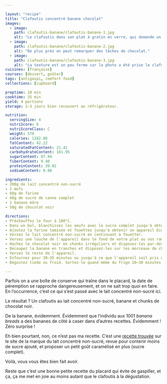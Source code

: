 ```yaml
---

layout: "recipe"
title: "Clafoutis concentré banane chocolat"
images:
  - image:
    path: clafoutis-banane/clafoutis-banane-1.jpg
    alt: "Le clafoutis dans son plat à gratin en verre, qui demande un temps monstrueux à la cuisson. Vraiment, prenez autre chose. On peut voir les tranches de banane disposées sur le dessus du clafoutis, bien caramélisé et craquelé."
  - image:
    path: clafoutis-banane/clafoutis-banane-2.jpg
    alt: "De plus près on peut remarquer des tâches de chocolat."
  - image:
    path: clafoutis-banane/clafoutis-banane-3.jpg
    alt: "La texture est un peu ferme car la photo a été prise le clafoutis tout juste sorti du frigo, mais on peut voir la banane, l’appareil, et les chunks de chocolat quand même."
cuisines: [française]
courses: [dessert, goûter]
tags: [antigaspi, comfort food]
collections: [cupboard]

preptime: 10 min
cooktime: 35 min 
yield: 4 portions
storage: 2–3 jours bien recouvert au réfrigérateur.

nutrition:
  servingSize: 4
  nutriScore: 6
  nutriScoreClass: C
  weight: 570
  calories: 1282.86
  fatContent: 42.22
  saturatedFatContent: 21.41
  carbohydrateContent: 181.95
  sugarContent: 97.94
  fiberContent: 9.40
  proteinContent: 39.02
  sodiumContent: 0.98

ingredients:
- 200g de lait concentré non-sucré
- 2 œufs
- 60g de farine
- 40g de sucre de canne complet
- 1 banane mûre
- 50g de chocolat noir

directions:
- Préchauffez le four à 180°C.
- Dans un bol, blanchissez les oeufs avec le sucre complet jusqu'à obtenir un résultat bien mousseux de couleur caramel.
- Ajoutez la farine tamisée et fouettez jusqu'à obtenir un appareil bien lisse. 
- Versez le lait concentré non-sucré en continuant à fouetter. 
- Versez une louche de l'appareil dans le fond de votre plat ou vos ramequins.
- Hachez le chocolat noir en chunks irréguliers et disposez-les par-dessus. 
- Découpez la banane en tranches et disposez-les sur les morceaux de chocolat.
- Versez le reste de l'appareil. 
- Enfournez pour 30–35 minutes ou jusqu'à ce que l'appareil soit pris et gigote à peine au centre. 
- Dégustez tiède ou froid. Sortez-le quand même du frigo 20–30 minutes avant de déguster pour éviter que la texture soit trop ferme.

---
```


Parfois on a une boîte de conserve qui traîne dans le placard, la date de péremption se rapproche dangereusement, et on ne sait trop quoi en faire. En l’occurrence, c’est ce qui s’est passé avec le lait concentré non-sucré ici.

Le résultat&nbsp;? Un clafoutis au lait concentré non-sucré, banane et chunks de chocolat noir.

De la banane, évidemment. Évidemment que l’individu aux 1001 <i lang="en">banana breads</i> a des bananes de côté à caser dans d’autres recettes. Évidemment&nbsp;! Zéro surprise&nbsp;!

Eh bien pourtant, non, ce n’est pas ma recette. C’est une [recette trouvée](https://www.regilait.com/recettes/clafoutis-aux-bananes-et-chocolat/) sur le site de la marque du lait concentré non-sucré, revue pour contenir moins de sucre ajouté, et proposer un petit goût caramélisé en plus (sucre complet). 

Voilà, vous vous êtes bien fait avoir. 

Reste que c’est une bonne petite recette du placard qui évite de gaspiller, et ça, ça me met en joie au moins autant que le clafoutis à la dégustation.